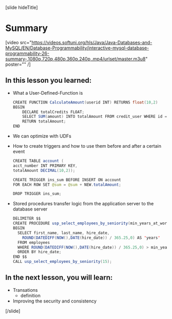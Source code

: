 [slide hideTitle]
# Summary

[video src="https://videos.softuni.org/hls/Java/Java-Databases-and-MySQL/EN/Database-Programmability/interactive-mysql-database-programmability-26-summary-,1080p,720p,480p,360p,240p,.mp4/urlset/master.m3u8" poster="" /]

## In this lesson you learned:

- What a User-Defined-Function is
    ```java
    CREATE FUNCTION CalculateAmount(userid INT) RETURNS float(10,2)
    BEGIN
        DECLARE totalCredits FLOAT;
        SELECT SUM(amount) INTO totalAmount FROM credit_user WHERE id = userid;
        RETURN totalAmount;
    END  
    ```

- We can optimize with UDFs

- How to create triggers and how to use them before and after a certain event
    ```java
    CREATE TABLE account (
    acct_number INT PRIMARY KEY,
    totalAmount DECIMAL(10,2));

    CREATE TRIGGER ins_sum BEFORE INSERT ON account
    FOR EACH ROW SET @sum = @sum + NEW.totalAmount;

    DROP TRIGGER ins_sum;
    ```

- Stored procedures transfer logic from the application server to the database server
    ```java
    DELIMITER $$
    CREATE PROCEDURE usp_select_employees_by_seniority(min_years_at_work INT)
    BEGIN
      SELECT first_name, last_name, hire_date,
        ROUND(DATEDIFF(NOW(),DATE(hire_date)) / 365.25,0) AS 'years'
      FROM employees
      WHERE ROUND(DATEDIFF(NOW(),DATE(hire_date)) / 365.25,0) > min_years_at_work
      ORDER BY hire_date;
    END $$
    CALL usp_select_employees_by_seniority(15);
    ```

## In the next lesson, you will learn:

- Transations
    - definition
- Improving the security and consistency

[/slide]
